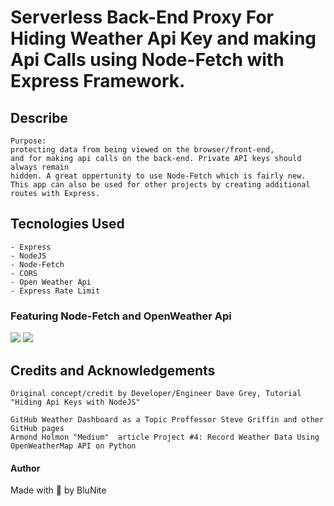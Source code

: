 # Serverless Back-End Proxy For Hiding Weather Api Key and making Api Calls using Node-Fetch with Express Framework.

## Describe

```
Purpose:
protecting data from being viewed on the browser/front-end,
and for making api calls on the back-end. Private API keys should always remain
hidden. A great oppertunity to use Node-Fetch which is fairly new.
This app can also be used for other projects by creating additional routes with Express.

```

## Tecnologies Used

```
- Express
- NodeJS
- Node-Fetch
- CORS
- Open Weather Api
- Express Rate Limit

```

### Featuring Node-Fetch and OpenWeather Api

<img src="https://cdn.glitch.global/73fe0214-8890-49e7-9064-bbe5c194bcf6/openweather-logo-3CE20F48B5-seeklogo.com.png?v=1713759810512"  />

<img src="https://cdn.glitch.global/73fe0214-8890-49e7-9064-bbe5c194bcf6/Banner%20(1).svg?v=1713760445054" />

## Credits and Acknowledgements

```
Original concept/credit by Developer/Engineer Dave Grey, Tutorial "Hiding Api Keys with NodeJS"

GitHub Weather Dashboard as a Topic Proffessor Steve Griffin and other GitHub pages
Armond Holmon "Medium"  article Project #4: Record Weather Data Using OpenWeatherMap API on Python

```

#### Author

Made with 💙 by BluNite

